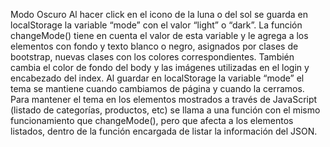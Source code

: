Modo Oscuro
Al hacer click en el icono de la luna o del sol se guarda en localStorage la variable “mode” con el valor “light” o “dark”. La función changeMode() tiene en cuenta el valor de esta variable y le agrega a los elementos con fondo y texto blanco o negro, asignados por clases de bootstrap, nuevas clases con los colores correspondientes. También cambia el color de fondo del body y las imágenes utilizadas en el login y encabezado del index.
Al guardar en localStorage la variable “mode” el tema se mantiene cuando cambiamos de página y cuando la cerramos.
Para mantener el tema en los elementos mostrados a través de JavaScript (listado de categorías, productos, etc) se llama a una función con el mismo funcionamiento que changeMode(), pero que afecta a los elementos listados, dentro de la función encargada de listar la información del JSON.
